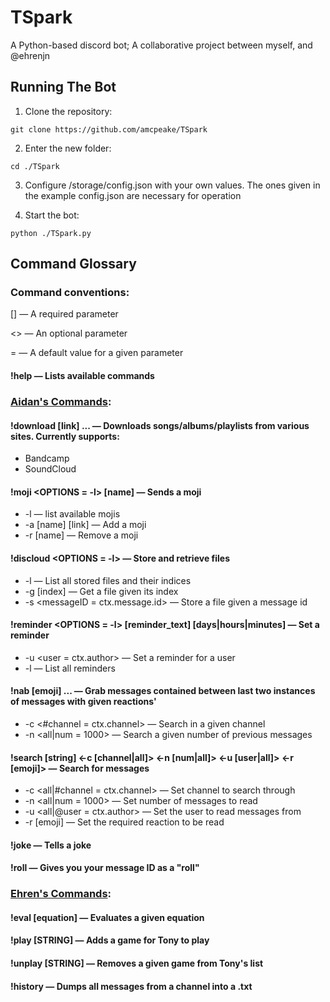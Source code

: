 # TSpark
A Python-based discord bot; A collaborative project between myself, and @ehrenjn

## Running The Bot

1. Clone the repository:

```git clone https://github.com/amcpeake/TSpark```


2. Enter the new folder:

```cd ./TSpark```


3. Configure /storage/config.json with your own values. The ones given in the example config.json are necessary for operation


4. Start the bot:

```python ./TSpark.py```


## Command Glossary
### Command conventions:

[]  — A required parameter 

<> — An optional parameter 

= — A default value for a given parameter

#### !help — Lists available commands

### [Aidan's Commands](https://github.com/amcpeake/TSpark/blob/master/tony_modules/lego_funcs.py):


#### !download [link] <link2> ... — Downloads songs/albums/playlists from various sites. Currently supports:
* Bandcamp
* SoundCloud


#### !moji <OPTIONS = -l> [name] — Sends a moji
* -l — list available mojis
* -a [name] [link] — Add a moji
* -r [name] — Remove a moji


#### !discloud <OPTIONS = -l> <messageID> — Store and retrieve files
* -l — List all stored files and their indices
* -g [index] — Get a file given its index
* -s <messageID = ctx.message.id> — Store a file given a message id


#### !reminder <OPTIONS = -l> [reminder_text] [days|hours|minutes] — Set a reminder
* -u <user = ctx.author> — Set a reminder for a user
* -l — List all reminders


#### !nab <OPTIONS> [emoji] <emoji2> ... — Grab messages contained between last two instances of messages with given reactions'
* -c <#channel = ctx.channel> — Search in a given channel
* -n <all|num = 1000> — Search a given number of previous messages


#### !search <OPTIONS> [string] <-c [channel|all]> <-n [num|all]> <-u [user|all]> <-r [emoji]> — Search for messages
* -c <all|#channel = ctx.channel> — Set channel to search through
* -n <all|num = 1000> — Set number of messages to read
* -u <all|@user = ctx.author> — Set the user to read messages from
* -r [emoji] — Set the required reaction to be read

#### !joke — Tells a joke


#### !roll — Gives you your message ID as a "roll"


### [Ehren's Commands](https://github.com/ehrenjn/tony_spark_functions/blob/master/wak_funcs.py):


#### !eval [equation] — Evaluates a given equation


#### !play [STRING] — Adds a game for Tony to play


#### !unplay [STRING] — Removes a given game from Tony's list


#### !history — Dumps all messages from a channel into a .txt


